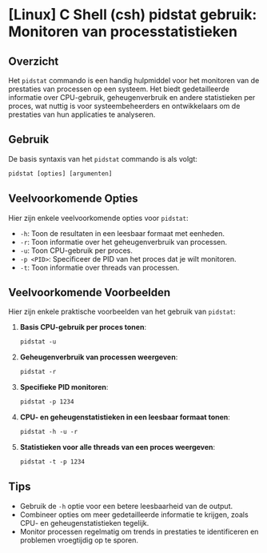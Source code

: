 # [Linux] C Shell (csh) pidstat gebruik: Monitoren van processtatistieken

## Overzicht
Het `pidstat` commando is een handig hulpmiddel voor het monitoren van de prestaties van processen op een systeem. Het biedt gedetailleerde informatie over CPU-gebruik, geheugenverbruik en andere statistieken per proces, wat nuttig is voor systeembeheerders en ontwikkelaars om de prestaties van hun applicaties te analyseren.

## Gebruik
De basis syntaxis van het `pidstat` commando is als volgt:

```csh
pidstat [opties] [argumenten]
```

## Veelvoorkomende Opties
Hier zijn enkele veelvoorkomende opties voor `pidstat`:

- `-h`: Toon de resultaten in een leesbaar formaat met eenheden.
- `-r`: Toon informatie over het geheugenverbruik van processen.
- `-u`: Toon CPU-gebruik per proces.
- `-p <PID>`: Specificeer de PID van het proces dat je wilt monitoren.
- `-t`: Toon informatie over threads van processen.

## Veelvoorkomende Voorbeelden

Hier zijn enkele praktische voorbeelden van het gebruik van `pidstat`:

1. **Basis CPU-gebruik per proces tonen**:
   ```csh
   pidstat -u
   ```

2. **Geheugenverbruik van processen weergeven**:
   ```csh
   pidstat -r
   ```

3. **Specifieke PID monitoren**:
   ```csh
   pidstat -p 1234
   ```

4. **CPU- en geheugenstatistieken in een leesbaar formaat tonen**:
   ```csh
   pidstat -h -u -r
   ```

5. **Statistieken voor alle threads van een proces weergeven**:
   ```csh
   pidstat -t -p 1234
   ```

## Tips
- Gebruik de `-h` optie voor een betere leesbaarheid van de output.
- Combineer opties om meer gedetailleerde informatie te krijgen, zoals CPU- en geheugenstatistieken tegelijk.
- Monitor processen regelmatig om trends in prestaties te identificeren en problemen vroegtijdig op te sporen.